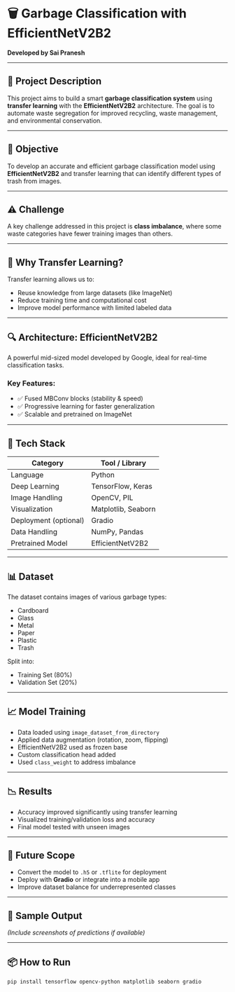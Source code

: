 # 🗑️ Garbage Classification with EfficientNetV2B2
**Developed by Sai Pranesh**

---

## 📌 Project Description
This project aims to build a smart **garbage classification system** using **transfer learning** with the **EfficientNetV2B2** architecture. The goal is to automate waste segregation for improved recycling, waste management, and environmental conservation.

---

## 🎯 Objective
To develop an accurate and efficient garbage classification model using **EfficientNetV2B2** and transfer learning that can identify different types of trash from images.

---

## ⚠️ Challenge
A key challenge addressed in this project is **class imbalance**, where some waste categories have fewer training images than others.

---

## 🧠 Why Transfer Learning?
Transfer learning allows us to:
- Reuse knowledge from large datasets (like ImageNet)
- Reduce training time and computational cost
- Improve model performance with limited labeled data

---

## 🔍 Architecture: EfficientNetV2B2
A powerful mid-sized model developed by Google, ideal for real-time classification tasks.  

### Key Features:
- ✅ Fused MBConv blocks (stability & speed)
- ✅ Progressive learning for faster generalization
- ✅ Scalable and pretrained on ImageNet

---

## 🧰 Tech Stack
| Category        | Tool / Library                |
|----------------|-------------------------------|
| Language        | Python                        |
| Deep Learning   | TensorFlow, Keras             |
| Image Handling  | OpenCV, PIL                   |
| Visualization   | Matplotlib, Seaborn           |
| Deployment (optional) | Gradio                 |
| Data Handling   | NumPy, Pandas                 |
| Pretrained Model| EfficientNetV2B2              |

---

## 📊 Dataset
The dataset contains images of various garbage types:
- Cardboard
- Glass
- Metal
- Paper
- Plastic
- Trash

Split into:
- Training Set (80%)
- Validation Set (20%)

---

## 📈 Model Training
- Data loaded using `image_dataset_from_directory`
- Applied data augmentation (rotation, zoom, flipping)
- EfficientNetV2B2 used as frozen base
- Custom classification head added
- Used `class_weight` to address imbalance

---

## 📉 Results
- Accuracy improved significantly using transfer learning
- Visualized training/validation loss and accuracy
- Final model tested with unseen images

---

## 🚀 Future Scope
- Convert the model to `.h5` or `.tflite` for deployment
- Deploy with **Gradio** or integrate into a mobile app
- Improve dataset balance for underrepresented classes

---

## 📸 Sample Output
*(Include screenshots of predictions if available)*

---

## 📦 How to Run
```bash
pip install tensorflow opencv-python matplotlib seaborn gradio
